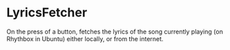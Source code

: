 # LyricsFetcher
On the press of a button, fetches the lyrics of the song currently playing (on Rhythbox in Ubuntu) either locally, or from the internet.
